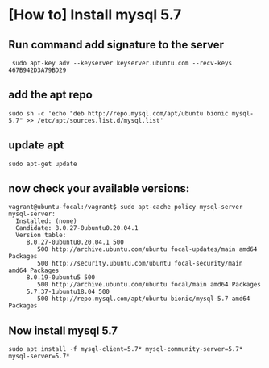 # [How to] Install mysql 5.7

## Run command add signature to the server
```
 sudo apt-key adv --keyserver keyserver.ubuntu.com --recv-keys 467B942D3A79BD29
```
## add the apt repo
```
sudo sh -c 'echo "deb http://repo.mysql.com/apt/ubuntu bionic mysql-5.7" >> /etc/apt/sources.list.d/mysql.list'
```
## update apt
```
sudo apt-get update
```
## now check your available versions:
```
vagrant@ubuntu-focal:/vagrant$ sudo apt-cache policy mysql-server
mysql-server:
  Installed: (none)
  Candidate: 8.0.27-0ubuntu0.20.04.1
  Version table:
     8.0.27-0ubuntu0.20.04.1 500
        500 http://archive.ubuntu.com/ubuntu focal-updates/main amd64 Packages
        500 http://security.ubuntu.com/ubuntu focal-security/main amd64 Packages
     8.0.19-0ubuntu5 500
        500 http://archive.ubuntu.com/ubuntu focal/main amd64 Packages
     5.7.37-1ubuntu18.04 500
        500 http://repo.mysql.com/apt/ubuntu bionic/mysql-5.7 amd64 Packages
```
## Now install mysql 5.7
```
sudo apt install -f mysql-client=5.7* mysql-community-server=5.7* mysql-server=5.7*
```
